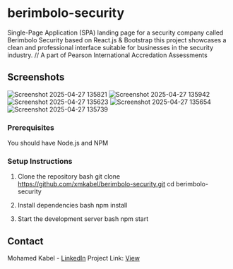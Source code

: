 # berimbolo-security
Single-Page Application (SPA) landing page for a security company called Berimbolo Security based on React.js & Bootstrap
this project showcases a clean and professional interface suitable for businesses in the security industry.
// A part of Pearson International Accredation Assessments

## Screenshots

![Screenshot 2025-04-27 135821](https://github.com/user-attachments/assets/e5640776-9baa-4d4e-befe-d084cb9442fb)
![Screenshot 2025-04-27 135942](https://github.com/user-attachments/assets/d44ddd79-2db8-4a7f-834f-40da79b1f597)
![Screenshot 2025-04-27 135623](https://github.com/user-attachments/assets/ed77fe81-9183-4a6f-9c3f-d5a4bebfacb8)
![Screenshot 2025-04-27 135654](https://github.com/user-attachments/assets/7bbae9fb-95da-4d0b-bdf0-a429f7536e4f)
![Screenshot 2025-04-27 135739](https://github.com/user-attachments/assets/0518c787-b089-4ea0-b6e0-3c6b286f7ec5)


### Prerequisites
You should have Node.js and NPM

### Setup Instructions
1. Clone the repository
bash
git clone https://github.com/xmkabel/berimbolo-security.git
cd berimbolo-security

2. Install dependencies
bash
npm install

3. Start the development server
bash
npm start


## Contact
Mohamed Kabel - [LinkedIn](https://www.linkedin.com/in/mohamedkabel)
Project Link: [View](https://xmkabel.github.io/berimbolo-security)
